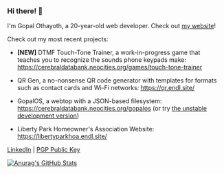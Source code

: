 ### Hi there! 👋

I'm Gopal Othayoth, a 20-year-old web developer. Check out [my website](https://cerebraldatabank.neocities.org/)!

Check out my most recent projects:

- **[NEW]** DTMF Touch-Tone Trainer, a work-in-progress game that teaches you to recognize the sounds phone keypads make: <https://cerebraldatabank.neocities.org/games/touch-tone-trainer>

- QR Gen, a no-nonsense QR code generator with templates for formats such as contact cards and Wi-Fi networks: <https://qr.endl.site/>

- GopalOS, a webtop with a JSON-based filesystem: <https://cerebraldatabank.neocities.org/gopalos> (or try [the unstable development version](https://cerebraldatabank.neocities.org/gopalos-unstable))

- Liberty Park Homeowner's Association Website: <https://libertyparkhoa.endl.site/>

[LinkedIn](https://www.linkedin.com/in/gopal-othayoth-74164620b/) | [PGP Public Key](https://cerebraldatabank.neocities.org/cerebraldatabank_pgp.txt)

[![Anurag's GitHub Stats](https://github-readme-stats.vercel.app/api?username=CerebralDatabank&theme=dark&show_icons=true)](https://github.com/anuraghazra/github-readme-stats)
